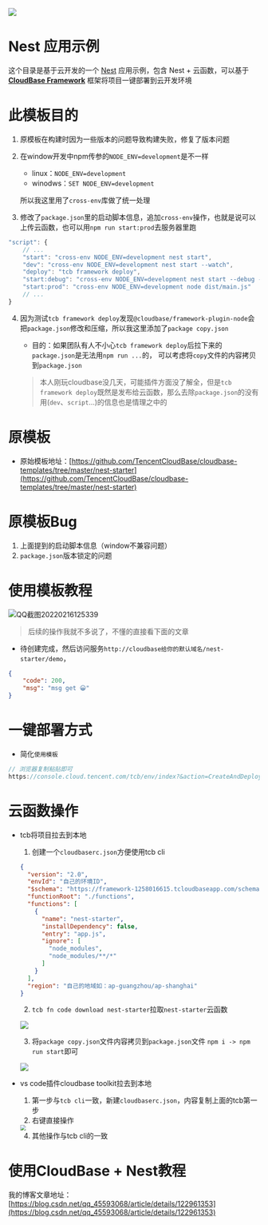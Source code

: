 <a href="https://github.com/TencentCloudBase/cloudbase-templates"><img src="https://main.qcloudimg.com/raw/79fdd61df8b2154ccaa479301fcc57a6.png"></a>

# Nest 应用示例

这个目录是基于云开发的一个 [Nest](https://nestjs.com/) 应用示例，包含 Nest + 云函数，可以基于 **[CloudBase Framework](https://github.com/TencentCloudBase/cloudbase-framework)** 框架将项目一键部署到云开发环境



# 此模板目的

1. 原模板在构建时因为一些版本的问题导致构建失败，修复了版本问题

2. 在window开发中npm传参的`NODE_ENV=development`是不一样

   + linux：`NODE_ENV=development`
   + winodws：`SET NODE_ENV=development`

   所以我这里用了`cross-env`库做了统一处理

3. 修改了`package.json`里的启动脚本信息，追加`cross-env`操作，也就是说可以上传云函数，也可以用`npm run start:prod`去服务器里跑

```js
"script": {
    // ...
    "start": "cross-env NODE_ENV=development nest start",
    "dev": "cross-env NODE_ENV=development nest start --watch",
    "deploy": "tcb framework deploy",
    "start:debug": "cross-env NODE_ENV=development nest start --debug --watch",
    "start:prod": "cross-env NODE_ENV=development node dist/main.js"
    // ...
}
```

4. 因为测试`tcb framework deploy`发现`@cloudbase/framework-plugin-node`会把`package.json`修改和压缩，所以我这里添加了`package copy.json`

   + 目的：如果团队有人不小心`tcb framework deploy`后拉下来的`package.json`是无法用`npm run ...`的， 可以考虑将`copy`文件的内容拷贝到`package.json`

   > 本人刚玩cloudbase没几天，可能插件方面没了解全，但是`tcb framework deploy`既然是发布给云函数，那么去除`package.json`的没有用(`dev`、`script`...)的信息也是情理之中的



# 原模板

+ 原始模板地址：[https://github.com/TencentCloudBase/cloudbase-templates/tree/master/nest-starter](https://github.com/TencentCloudBase/cloudbase-templates/tree/master/nest-starter)



# 原模板Bug

1. 上面提到的启动脚本信息（window不兼容问题）
2. `package.json`版本锁定的问题



# 使用模板教程

![QQ截图20220216125339](https://gitee.com/JYbill/typroa_pic/raw/master/%E5%8D%9A%E5%AE%A2/QQ%E6%88%AA%E5%9B%BE20220216125339.png)

> 后续的操作我就不多说了，不懂的直接看下面的文章

+ 待创建完成，然后访问服务`http://cloudbase给你的默认域名/nest-starter/demo`，

```json
{
    "code": 200,
    "msg": "msg get 😀"
}
```



# 一键部署方式

+ 简化`使用模板`

```js
// 浏览器复制粘贴即可
https://console.cloud.tencent.com/tcb/env/index?&action=CreateAndDeployCloudBaseProject&appUrl=https://github.com/JYbill/cloudbase-nest-template-windows&branch=master&appName=nest-starter
```



# 云函数操作

+ tcb将项目拉去到本地

  1. 创建一个`cloudbaserc.json`方便使用tcb cli

  ```json
  {
    "version": "2.0",
    "envId": "自己的环境ID",
    "$schema": "https://framework-1258016615.tcloudbaseapp.com/schema/latest.json",
    "functionRoot": "./functions",
    "functions": [
      {
        "name": "nest-starter",
        "installDependency": false,
        "entry": "app.js",
        "ignore": [
          "node_modules",
          "node_modules/**/*"
        ]
      }
    ],
    "region": "自己的地域如：ap-guangzhou/ap-shanghai"
  }
  ```

  2. `tcb fn code download nest-starter`拉取`nest-starter`云函数

  ![](https://gitee.com/JYbill/typroa_pic/raw/master//%E5%8D%9A%E5%AE%A2/image-20220217145731468.png)

  3. 将`package copy.json`文件内容拷贝到`package.json`文件
     `npm i -> npm run start`即可

  ![](https://gitee.com/JYbill/typroa_pic/raw/master//%E5%8D%9A%E5%AE%A2/image-20220217150510485.png)

  



+ vs code插件cloudbase toolkit拉去到本地

  1. 第一步与`tcb cli`一致，新建`cloudbaserc.json`，内容复制上面的tcb第一步
  2. 右键直接操作

  <img src="C:/Users/17683/AppData/Roaming/Typora/typora-user-images/image-20220217151027214.png" style="zoom:67%;" />

  4. 其他操作与tcb cli的一致

  

# 使用CloudBase + Nest教程

我的博客文章地址：[https://blog.csdn.net/qq_45593068/article/details/122961353](https://blog.csdn.net/qq_45593068/article/details/122961353)

